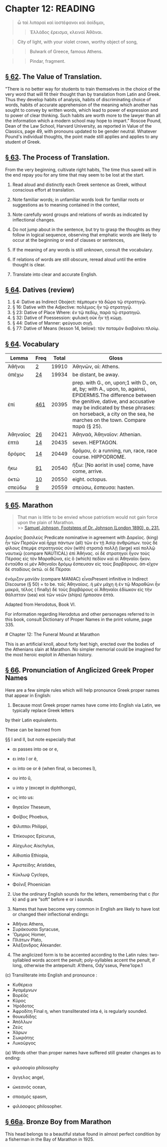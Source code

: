 # Chapter 12: READING 


> ὦ ταὶ λιπαραὶ καὶ ἰοστέφανοι καὶ ἀοίδιμοι,
>> Ἑλλάδος ἔρεισμα, κλειναὶ Ἀθᾶναι.

> City of light, with your violet crown, worthy object of song,

>> Bulwark of Greece, famous Athens.

>> Pindar, fragment.





## [§ 62](#para62). The Value of Translation.


"There is no better way
for students to train themselves in the choice of the very
word that will fit their thought than by translation from
Latin and Greek. Thus they develop habits of analysis,
habits of discriminating choice of words, habits of accurate
apprehension of the meaning which another has sought to
convey by written words, which lead to power of expression
and to power of clear thinking. Such habits are worth
more to the lawyer than all the information which a modern
school may hope to impart.” <note>Roscoe Pound, Dean of the Law School, Harvard University, as reported
in Value of the Classics, page 49, with pronouns updated to be gender neutral. Whatever Pound's individual thoughts, the point made still applies and applies to any student of Greek.</note>

## [§ 63](#para63). The Process of Translation.


From the very beginning, cultivate right habits, The time thus saved will in
the end repay you for any time that may seem to be lost
at the start.



1. Read aloud and distinctly each Greek sentence as Greek, without conscious effort at translation.

2. Note familiar words; in unfamiliar words look for familiar roots or suggestions as to meaning contained in the context,


<pb n="37"/>

3. Note carefully word groups and relations of words as indicated by inflectional changes.

4. Do not jump about in the sentence, but try to grasp the thoughts as they follow in logical sequence, observing that emphatic words are likely to occur at the beginning or end of clauses or sentences, 

5. If the meaning of any words is still unknown, consult the vocabulary.

6. If relations of words are still obscure, reread aloud until the entire thought is clear.

7. Translate into clear and accurate English.



## [§ 64](#para64). Datives (review)

1. § 4: Dative as Indirect Oboject:  πέμπομεν τὰ δῶρα τῷ στρατηγῷ.
2. § 16: Dative with the Adjective: πολέμιος ἦν τῷ στρατηγῷ.
3. § 23: Dative of Place Where: ἐν τῷ πεδίῳ, παρὰ τῷ στρατηγῶ.
4. § 32: Dative of Poessession: φυλακὴ οὐκ ἦν τῇ κώμῃ.
5. § 44: Dative of Manner: φεύγουσι σιγῇ.
6. § 77: Dative of Means (lesson 14, below): τὸν ποταμὸν διαβαίνει πλοίῳ.



## [§ 64](#para64). Vocabulary
| Lemma | Freq | Total | Gloss |
| --- | --- | --- | -- |
| Ἀθῆναι | [2](https://github.com/gregorycrane/CrosbySchaeffer2.0/tree/main/chaps/vocpassages/0032-006/Ἀθῆναι.md) | 19910 | Ἀθηνῶν, αἱ: Athens.
| ἀπέχω | [24](https://github.com/gregorycrane/CrosbySchaeffer2.0/tree/main/chaps/vocpassages/0032-006/ἀπέχω.md) | 19934 | be distant, be away.
| ἐπί | [461](https://github.com/gregorycrane/CrosbySchaeffer2.0/tree/main/chaps/vocpassages/0032-006/ἐπί.md) | 20395 | prep. with G., on, upon;1 with D., on, at, by; with A., upon, to, againsi, EPIDERMIS.<note>The difference between the genitive, dative, and accusative may be indicated by these phrases: on horseback, a city on the sea, he marches on the town. Compare παρά (§ 25).</note>
| Ἀθηναῖος | [26](https://github.com/gregorycrane/CrosbySchaeffer2.0/tree/main/chaps/vocpassages/0032-006/Ἀθηναῖος.md) | 20421 | Ἀθηναά, Ἀθηναῖον: Athenian.
| ἑπτά | [14](https://github.com/gregorycrane/CrosbySchaeffer2.0/tree/main/chaps/vocpassages/0032-006/ἑπτά.md) | 20435 | seven. HEPTAGON.
| δρόμος | [14](https://github.com/gregorycrane/CrosbySchaeffer2.0/tree/main/chaps/vocpassages/0032-006/δρόμος.md) | 20449 | δρόμου, ὁ: a running, run, race, race course. HIPPODROME.
| ἥκω | [91](https://github.com/gregorycrane/CrosbySchaeffer2.0/tree/main/chaps/vocpassages/0032-006/ἥκω.md) | 20540 | ἥξω: [No aorist in use] come, have come, arrive.
| ὀκτώ | [10](https://github.com/gregorycrane/CrosbySchaeffer2.0/tree/main/chaps/vocpassages/0032-006/ὀκτώ.md) | 20550 | eight. octopus.
| σπεύδω | [9](https://github.com/gregorycrane/CrosbySchaeffer2.0/tree/main/chaps/vocpassages/0032-006/σπεύδω.md) | 20559 | σπεύσω, ἔσπευσα: hasten.


## [§ 65](#para65). Marathon



 >  That man is little to be envied whose patriotism would not gain force upon the plain of Marathon.<br/>>> [Samuel Johnson, Footsteps of Dr. Johnson (London 1890), p. 231.](https://en.wikisource.org/wiki/Page:Footsteps_of_Dr._Johnson.djvu/295)




Δαρεῖος βασιλεὺς <note>Predicate nominative in agreement with Δαρεῖος.</note> (king) ἦν τῶν Περσῶν καὶ ἦρχε πάντων
(all) τῶν ἐν τῇ Ἀσίᾳ ἀνθρώπων. τοὺς δὲ φίλους ἔπεμψε
στρατηγοὺς σὺν (with) στρατιᾷ πολλῇ (large) καὶ πολλῷ ναυτικῷ (compare NAUTICAL) ἐπὶ Ἀθήνας. οἱ δὲ στρατηγοὶ ἦγον
τοὺς Πέρσας εἰς τὸν Μαραθῶνα, εἰς ὃ (which) πεδίον καὶ οἱ
Ἀθηναῖοι ἧκον. ἐνταῦθα οἱ μὲν Ἀθηναῖοι δρόμῳ ἔσπευσαν εἰς
τοὺς βαρβάρους. ἀπ-εῖχον δὲ σταδίους ὀκτώ. οἱ δὲ Πέρσαι

<pb n="38"/>

ἐνόμιζον μανίᾶν (compare MANIAC) εἶναι<note>Present infinitive in Indirect Discourse (§ 50) = to be.</note> τοῖς Ἀθηναίοις.
ἡ μὲν μάχη ἡ ἐν τῷ Μαραθῶνι ἦν μακρά, τέλος ( finally) δὲ
τοὺς βαρβάρους οἱ Ἀθηναῖοι ἐδίωκον εἰς τὴν θάλατταν (sea)
καὶ τῶν νεῶν (ships) ἥρπασαν ἑπτά.



Adapted from Herodotus, Book VI.

<note>For information regarding Herodotus and other personages referred to in
this book, consult Dictionary of Proper Names in the print volume, page 335.</note>

<div type="textpart" subtype="para" n="65a">
# Chapter 12: The Funeral Mound at Marathon




This is an artificial knoll, about forty feet high, erected over the bodies of
the Athenians slain at Marathon. No simpler memorial could be imagined
for the most heroic exploit in Athenian history.

## [§ 66](#para66). Pronunciation of Anglicized Greek Proper Names


Here are a few simple rules which will help pronounce Greek proper names that appear in English:



1. Because most Greek proper names have come into English via Latin, we typically replace Greek letters


<pb n="39"/>
by their Latin equivalents.





These can be learned from

§§ I and II, but note especially that


- αι passes into oe or e, 
- ει into î or ê, 
- οι into oe or ê (when final, οι becomes î), 
- ου into û, 
- υ into y (except in diphthongs), 
- ος into us:





- θησεῖον Theseum, 
- Φοῖβος Phoebus,
- Φίλιπποι Philippi, 
- Ἐπίκουρος Epicurus,

- Αἴσχυλος Aischylus, 
- Αἰθιοπία Ethiopia, 
- Ἀριστείδης Aristides,
- Κύκλωψ Cyclops,

- Φοῖνιξ Phoenician



2. Use the ordinary English sounds for the letters, remembering that c (for k) and g are “soft” before e or i sounds.



3. Names that have become  very common in English are likely to have lost or changed their inflectional endings:

- Ἀθῆναι Athens,  
- Συράκουσαι Syracuse, 
- Ὅμηρος Homer, 
- Πλάτων Plato, 
- Ἀλέξανδρος Alexander.







4. The anglicized form is to
be accented according to the
Latin rules: two-syllabled
words accent the penult; poly-syllables accent the penult, if
long, otherwise the antepenult:
A'thens, Ody'sseus, Pene'lope.1



(c) Transliterate into English and pronounce :

- Κυθέρεια 
- Ἀγαμέμνων 
- Βορέᾱς 
- Κῦρος
- Ἡρόδοτος 
- Ἀφροδίτη <note>Final η, when transliterated inta é, is regularly sounded.</note>
- θουκυδίδης 
- Ἀπόλλων
- Ζεύς 
- Χάρων 
- Σωκράτης 
- Λυκοῦργος

(a) Words other than proper names have suffered still greater changes as to ending:

- φιλοσοφία philosophy

- ἄγγελος angel, 
- ὠκεανός ocean,


- σπασμός spasm,

- φιλόσοφος philosopher.

<pb n="40"/>


## [§ 66a](#para66a). Bronze Boy from Marathon




This head belongs to a beautiful statue found in almost perfect condition by a fisherman in the Bay of Marathon in 1925.

